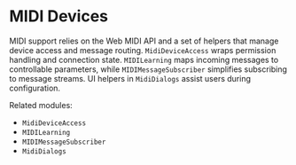 # MIDI Devices

MIDI support relies on the Web MIDI API and a set of helpers that manage device
access and message routing. `MidiDeviceAccess` wraps permission handling and
connection state. `MIDILearning` maps incoming messages to controllable
parameters, while `MIDIMessageSubscriber` simplifies subscribing to message
streams. UI helpers in `MidiDialogs` assist users during configuration.

Related modules:

- `MidiDeviceAccess`
- `MIDILearning`
- `MIDIMessageSubscriber`
- `MidiDialogs`

